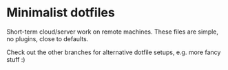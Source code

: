 # Minimalist dotfiles

Short-term cloud/server work on remote machines. These files are simple, no plugins, close to defaults. 


Check out the other branches for alternative dotfile setups, e.g. more fancy
stuff :) 

